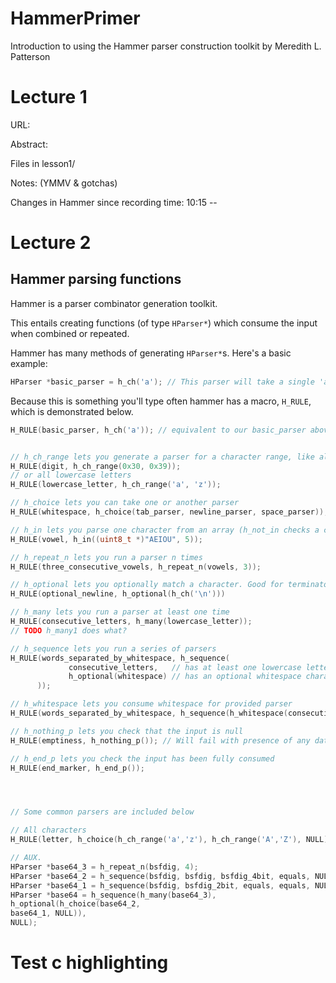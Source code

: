 HammerPrimer
============

Introduction to using the Hammer parser construction toolkit by Meredith L. Patterson

Lecture 1
=========

URL:

Abstract:

Files in lesson1/

Notes: (YMMV & gotchas)

Changes in Hammer since recording time: 
10:15 -- 

Lecture 2
=========





## Hammer parsing functions

Hammer is a parser combinator generation toolkit.

This entails creating functions (of type `HParser*`) which consume the input when combined or repeated.

Hammer has many methods of generating `HParser*`s. Here's a basic example:

```cpp
HParser *basic_parser = h_ch('a'); // This parser will take a single 'a' character.
```

Because this is something you'll type often hammer has a macro, `H_RULE`, which is demonstrated below.

```cpp
H_RULE(basic_parser, h_ch('a')); // equivalent to our basic_parser above


// h_ch_range lets you generate a parser for a character range, like all digits:
H_RULE(digit, h_ch_range(0x30, 0x39));
// or all lowercase letters
H_RULE(lowercase_letter, h_ch_range('a', 'z'));

// h_choice lets you can take one or another parser
H_RULE(whitespace, h_choice(tab_parser, newline_parser, space_parser));

// h_in lets you parse one character from an array (h_not_in checks a character does not exist in array)
H_RULE(vowel, h_in((uint8_t *)"AEIOU", 5));

// h_repeat_n lets you run a parser n times
H_RULE(three_consecutive_vowels, h_repeat_n(vowels, 3));

// h_optional lets you optionally match a character. Good for terminators, etc
H_RULE(optional_newline, h_optional(h_ch('\n')))

// h_many lets you run a parser at least one time
H_RULE(consecutive_letters, h_many(lowercase_letter));
// TODO h_many1 does what?

// h_sequence lets you run a series of parsers
H_RULE(words_separated_by_whitespace, h_sequence(
             consecutive_letters,   // has at least one lowercase letter
             h_optional(whitespace) // has an optional whitespace character
      ));

// h_whitespace lets you consume whitespace for provided parser
H_RULE(words_separated_by_whitespace, h_sequence(h_whitespace(consecutive_letters)));

// h_nothing_p lets you check that the input is null
H_RULE(emptiness, h_nothing_p()); // Will fail with presence of any data

// h_end_p lets you check the input has been fully consumed
H_RULE(end_marker, h_end_p());




// Some common parsers are included below

// All characters
H_RULE(letter, h_choice(h_ch_range('a','z'), h_ch_range('A','Z'), NULL));

// AUX.
HParser *base64_3 = h_repeat_n(bsfdig, 4);
HParser *base64_2 = h_sequence(bsfdig, bsfdig, bsfdig_4bit, equals, NULL);
HParser *base64_1 = h_sequence(bsfdig, bsfdig_2bit, equals, equals, NULL);
HParser *base64 = h_sequence(h_many(base64_3),
h_optional(h_choice(base64_2,
base64_1, NULL)),
NULL);

```


# Test c highlighting

```

```
